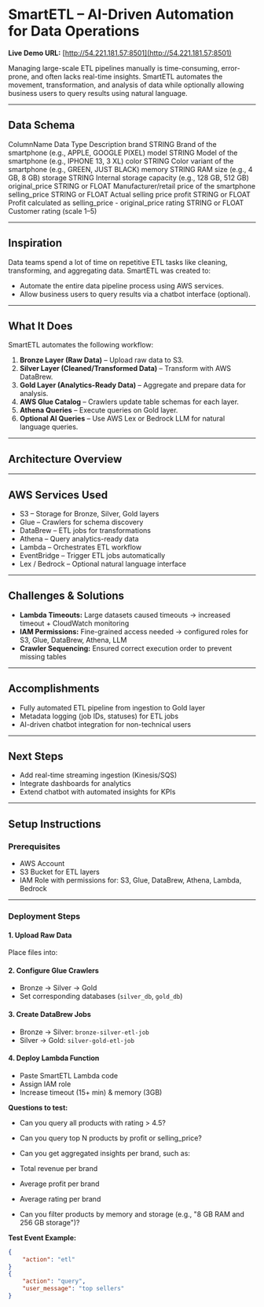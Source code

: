 # SmartETL – AI-Driven Automation for Data Operations

**Live Demo URL:** [http://54.221.181.57:8501](http://54.221.181.57:8501)  

Managing large-scale ETL pipelines manually is time-consuming, error-prone, and often lacks real-time insights. SmartETL automates the movement, transformation, and analysis of data while optionally allowing business users to query results using natural language.

---
## Data Schema
ColumnName   Data Type	Description
brand	     STRING	      Brand of the smartphone (e.g., APPLE, GOOGLE PIXEL)
model	     STRING	      Model of the smartphone (e.g., IPHONE 13, 3 XL)
color	     STRING	      Color variant of the smartphone (e.g., GREEN, JUST BLACK)
memory	     STRING	      RAM size (e.g., 4 GB, 8 GB)
storage	     STRING	      Internal storage capacity (e.g., 128 GB, 512 GB)
original_price	STRING or FLOAT	   Manufacturer/retail price of the smartphone
selling_price	STRING or FLOAT	   Actual selling price
profit	   STRING or FLOAT	Profit calculated as selling_price - original_price
rating	   STRING or FLOAT	Customer rating (scale 1–5)

---
## Inspiration
Data teams spend a lot of time on repetitive ETL tasks like cleaning, transforming, and aggregating data. SmartETL was created to:

- Automate the entire data pipeline process using AWS services.
- Allow business users to query results via a chatbot interface (optional).

---

## What It Does
SmartETL automates the following workflow:

1. **Bronze Layer (Raw Data)** – Upload raw data to S3.
2. **Silver Layer (Cleaned/Transformed Data)** – Transform with AWS DataBrew.
3. **Gold Layer (Analytics-Ready Data)** – Aggregate and prepare data for analysis.
4. **AWS Glue Catalog** – Crawlers update table schemas for each layer.
5. **Athena Queries** – Execute queries on Gold layer.
6. **Optional AI Queries** – Use AWS Lex or Bedrock LLM for natural language queries.

---

## Architecture Overview

---

## AWS Services Used
- S3 – Storage for Bronze, Silver, Gold layers  
- Glue – Crawlers for schema discovery  
- DataBrew – ETL jobs for transformations  
- Athena – Query analytics-ready data  
- Lambda – Orchestrates ETL workflow  
- EventBridge – Trigger ETL jobs automatically  
- Lex / Bedrock – Optional natural language interface

---

## Challenges & Solutions
- **Lambda Timeouts:** Large datasets caused timeouts → increased timeout + CloudWatch monitoring  
- **IAM Permissions:** Fine-grained access needed → configured roles for S3, Glue, DataBrew, Athena, LLM  
- **Crawler Sequencing:** Ensured correct execution order to prevent missing tables  

---

## Accomplishments
- Fully automated ETL pipeline from ingestion to Gold layer  
- Metadata logging (job IDs, statuses) for ETL jobs  
- AI-driven chatbot integration for non-technical users  

---

## Next Steps
- Add real-time streaming ingestion (Kinesis/SQS)  
- Integrate dashboards for analytics  
- Extend chatbot with automated insights for KPIs  

---

## Setup Instructions

### Prerequisites
- AWS Account  
- S3 Bucket for ETL layers  
- IAM Role with permissions for: S3, Glue, DataBrew, Athena, Lambda, Bedrock  

---

### Deployment Steps

#### 1. Upload Raw Data
Place files into:  

#### 2. Configure Glue Crawlers
- Bronze → Silver → Gold  
- Set corresponding databases (`silver_db`, `gold_db`)  

#### 3. Create DataBrew Jobs
- Bronze → Silver: `bronze-silver-etl-job`  
- Silver → Gold: `silver-gold-etl-job`  

#### 4. Deploy Lambda Function
- Paste SmartETL Lambda code  
- Assign IAM role  
- Increase timeout (15+ min) & memory (3GB)

**Questions to test:**
  
- Can you query all products with rating > 4.5?

- Can you query top N products by profit or selling_price?

- Can you get aggregated insights per brand, such as:

- Total revenue per brand

- Average profit per brand

- Average rating per brand

- Can you filter products by memory and storage (e.g., "8 GB RAM and 256 GB storage")?


**Test Event Example:**
```json
{
    "action": "etl"
}
{
    "action": "query",
    "user_message": "top sellers"
}

